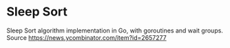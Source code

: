 # Sleep Sort

Sleep Sort algorithm implementation in  Go, with goroutines and wait groups. Source https://news.ycombinator.com/item?id=2657277